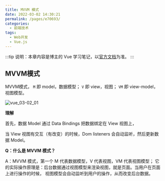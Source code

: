 ```yaml
---
title: MVVM 模式
date: 2022-03-02 14:30:21
permalink: /pages/e70693/
categories:
  - 前端技术
tags:
  - Web开发
  - Vue.js
---
```


:::tip
说明：本章内容是博主的 Vue 学习笔记，以[官方文档](https://cn.vuejs.org/v2/guide/)为准。
:::

## MVVM模式

MVVM模式， `M` 即 model，数据模型； `V` 即 view，视图； `VM` 即 view-model，视图模型。

<!-- more -->
![vue_03-02_01](https://cdn.staticaly.com/gh/oliver556/image-hosting@master/20220302/vue_03-02_01.dfh2wv2dq0o.webp)

<img-desc :num="'0'" :title="'MVVM 视图模型'" />

**理解**

首先，数据 Model 通过 Data Bindings 把数据绑定在 View 视图上，

当 View 视图有交互（有改变）的时候，Dom listeners 会自动监听，然后更新数据 Model。

**Q：什么是 MVVM 模式？**

A：MVVM 模式，第一个 M 代表数据模型，V 代表视图，VM 代表视图模型；
它的实际操作原理是：后台数据通过视图模型来渲染视图，就是页面。当用户在页面上进行操作的时候，
视图模型会自动监听到用户的操作，从而改变后台数据。
